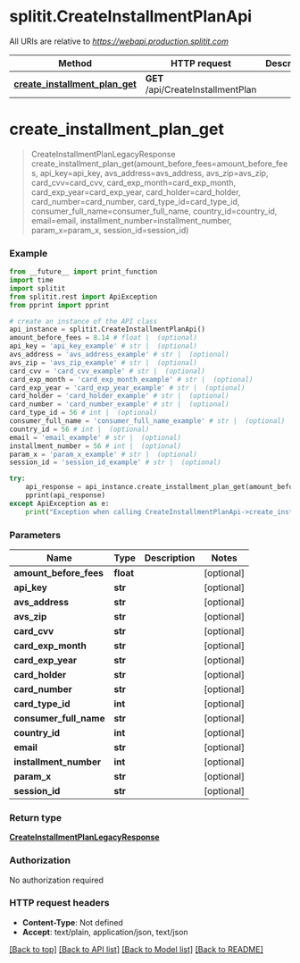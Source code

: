 # splitit.CreateInstallmentPlanApi

All URIs are relative to *https://webapi.production.splitit.com*

Method | HTTP request | Description
------------- | ------------- | -------------
[**create_installment_plan_get**](CreateInstallmentPlanApi.md#create_installment_plan_get) | **GET** /api/CreateInstallmentPlan | 


# **create_installment_plan_get**
> CreateInstallmentPlanLegacyResponse create_installment_plan_get(amount_before_fees=amount_before_fees, api_key=api_key, avs_address=avs_address, avs_zip=avs_zip, card_cvv=card_cvv, card_exp_month=card_exp_month, card_exp_year=card_exp_year, card_holder=card_holder, card_number=card_number, card_type_id=card_type_id, consumer_full_name=consumer_full_name, country_id=country_id, email=email, installment_number=installment_number, param_x=param_x, session_id=session_id)



### Example
```python
from __future__ import print_function
import time
import splitit
from splitit.rest import ApiException
from pprint import pprint

# create an instance of the API class
api_instance = splitit.CreateInstallmentPlanApi()
amount_before_fees = 8.14 # float |  (optional)
api_key = 'api_key_example' # str |  (optional)
avs_address = 'avs_address_example' # str |  (optional)
avs_zip = 'avs_zip_example' # str |  (optional)
card_cvv = 'card_cvv_example' # str |  (optional)
card_exp_month = 'card_exp_month_example' # str |  (optional)
card_exp_year = 'card_exp_year_example' # str |  (optional)
card_holder = 'card_holder_example' # str |  (optional)
card_number = 'card_number_example' # str |  (optional)
card_type_id = 56 # int |  (optional)
consumer_full_name = 'consumer_full_name_example' # str |  (optional)
country_id = 56 # int |  (optional)
email = 'email_example' # str |  (optional)
installment_number = 56 # int |  (optional)
param_x = 'param_x_example' # str |  (optional)
session_id = 'session_id_example' # str |  (optional)

try:
    api_response = api_instance.create_installment_plan_get(amount_before_fees=amount_before_fees, api_key=api_key, avs_address=avs_address, avs_zip=avs_zip, card_cvv=card_cvv, card_exp_month=card_exp_month, card_exp_year=card_exp_year, card_holder=card_holder, card_number=card_number, card_type_id=card_type_id, consumer_full_name=consumer_full_name, country_id=country_id, email=email, installment_number=installment_number, param_x=param_x, session_id=session_id)
    pprint(api_response)
except ApiException as e:
    print("Exception when calling CreateInstallmentPlanApi->create_installment_plan_get: %s\n" % e)
```

### Parameters

Name | Type | Description  | Notes
------------- | ------------- | ------------- | -------------
 **amount_before_fees** | **float**|  | [optional] 
 **api_key** | **str**|  | [optional] 
 **avs_address** | **str**|  | [optional] 
 **avs_zip** | **str**|  | [optional] 
 **card_cvv** | **str**|  | [optional] 
 **card_exp_month** | **str**|  | [optional] 
 **card_exp_year** | **str**|  | [optional] 
 **card_holder** | **str**|  | [optional] 
 **card_number** | **str**|  | [optional] 
 **card_type_id** | **int**|  | [optional] 
 **consumer_full_name** | **str**|  | [optional] 
 **country_id** | **int**|  | [optional] 
 **email** | **str**|  | [optional] 
 **installment_number** | **int**|  | [optional] 
 **param_x** | **str**|  | [optional] 
 **session_id** | **str**|  | [optional] 

### Return type

[**CreateInstallmentPlanLegacyResponse**](CreateInstallmentPlanLegacyResponse.md)

### Authorization

No authorization required

### HTTP request headers

 - **Content-Type**: Not defined
 - **Accept**: text/plain, application/json, text/json

[[Back to top]](#) [[Back to API list]](../README.md#documentation-for-api-endpoints) [[Back to Model list]](../README.md#documentation-for-models) [[Back to README]](../README.md)

